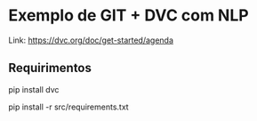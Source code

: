 # Exemplo de GIT + DVC com NLP
Link: https://dvc.org/doc/get-started/agenda

## Requirimentos
pip install dvc

pip install -r src/requirements.txt


